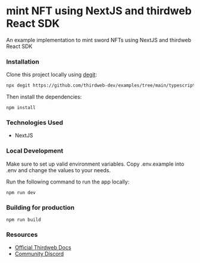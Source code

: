 # mint NFT using NextJS and thirdweb React SDK

An example implementation to mint sword NFTs using NextJS and thirdweb React SDK

### Installation

Clone this project locally using [degit](https://npmjs.org/package/degit):

```bash
npx degit https://github.com/thirdweb-dev/examples/tree/main/typescript/mint-nft-next
```

Then install the dependencies:

```
npm install
```


### Technologies Used
 - NextJS

### Local Development

Make sure to set up valid environment variables. Copy .env.example into .env and change the values to your needs.

Run the following command to run the app locally:

```
npm run dev
```


### Building for production



```
npm run build
```

### Resources

- [Official Thirdweb Docs](https://docs.thirdeb.com)
- [Community Discord](https://discord.gg/thirdweb)